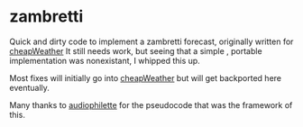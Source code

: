 # zambretti

Quick and dirty code to implement a zambretti forecast, originally written for [cheapWeather](https://github.com/nitrogen76/cheapweather)
It still needs work, but seeing that a simple , portable implementation was nonexistant, I whipped this up.

Most fixes will initially go into [cheapWeather](https://github.com/nitrogen76/cheapweather) but will get backported here eventually.

Many thanks to [audiophilette](https://github.com/audiophilette) for the pseudocode that was the framework of this.
